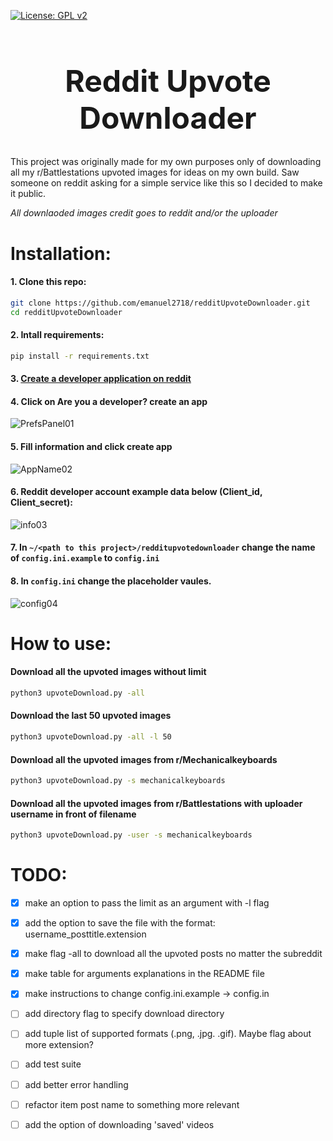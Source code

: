 [![License: GPL v2](https://img.shields.io/badge/License-GPL%20v2-blue.svg)](https://www.gnu.org/licenses/old-licenses/gpl-2.0.en.html)

<h1 align="center" style="font-size: 3rem;">
Reddit Upvote Downloader
</h1>

This project was originally made for my own purposes only of downloading all my r/Battlestations upvoted images
for ideas on my own build. Saw someone on reddit asking for a simple service like this so I decided to make it public.

*All downlaoded images credit goes to reddit and/or the uploader*

# Installation:


#### 1. Clone this repo:
```sh
git clone https://github.com/emanuel2718/redditUpvoteDownloader.git
cd redditUpvoteDownloader
```

#### 2. Intall requirements:
```sh
pip install -r requirements.txt
```

#### 3. [Create a developer application on reddit](https://www.reddit.com/prefs/apps)

#### 4. Click on Are you a developer? create an app

![PrefsPanel01](https://user-images.githubusercontent.com/55965894/108690386-27288d80-74af-11eb-81a9-a0854ca7304d.png)

#### 5. Fill information and click create app

![AppName02](https://user-images.githubusercontent.com/55965894/108690978-d2394700-74af-11eb-9992-e81f8ba71bd4.png)

#### 6. Reddit developer account example data below (Client_id, Client_secret):

![info03](https://user-images.githubusercontent.com/55965894/108691188-10cf0180-74b0-11eb-84c7-c600ee2440ea.png)


#### 7. In `~/<path to this project>/redditupvotedownloader` change the name of `config.ini.example` to `config.ini`

#### 8. In `config.ini` change the placeholder vaules.

![config04](https://user-images.githubusercontent.com/55965894/108691226-1fb5b400-74b0-11eb-8ad8-79264181842b.png)


# How to use:

#### Download all the upvoted images without limit
```sh
python3 upvoteDownload.py -all
```

#### Download the last 50 upvoted images
```sh
python3 upvoteDownload.py -all -l 50
```

#### Download all the upvoted images from r/Mechanicalkeyboards
```sh
python3 upvoteDownload.py -s mechanicalkeyboards
```

#### Download all the upvoted images from r/Battlestations with uploader username in front of filename
```sh
python3 upvoteDownload.py -user -s mechanicalkeyboards
```

# TODO:

- [x] make an option to pass the limit as an argument with -l flag
- [x] add the option to save the file with the format: username_posttitle.extension
- [x] make flag -all to download all the upvoted posts no matter the subreddit
- [x] make table for arguments explanations in the README file
- [x] make instructions to change config.ini.example -> config.in
- [ ] add directory flag to specify download directory
- [ ] add tuple list of supported formats (.png, .jpg. .gif). Maybe flag about more extension?
- [ ] add test suite
- [ ] add better error handling
- [ ] refactor item post name to something more relevant
- [ ] add the option of downloading 'saved' videos

